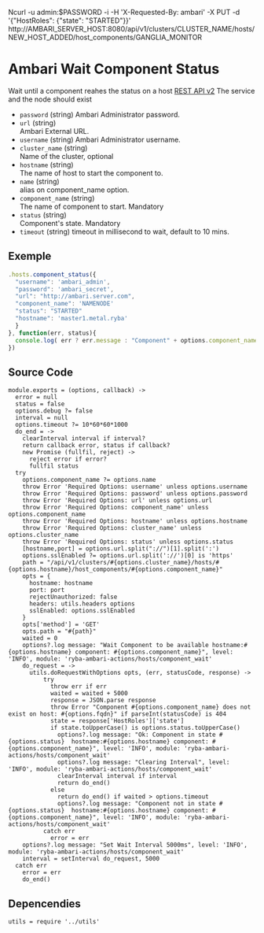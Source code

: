 Ncurl -u admin:$PASSWORD -i -H 'X-Requested-By: ambari' -X PUT -d '{"HostRoles": {"state": "STARTED"}}' http://AMBARI_SERVER_HOST:8080/api/v1/clusters/CLUSTER_NAME/hosts/NEW_HOST_ADDED/host_components/GANGLIA_MONITOR


# Ambari Wait Component Status

Wait until a component reahes the status on a host [REST API v2](https://github.com/apache/ambari/blob/trunk/ambari-server/docs/api/v1)
The service and the node should exist

* `password` (string)
  Ambari Administrator password.
* `url` (string)   
  Ambari External URL.
* `username` (string)
  Ambari Administrator username.
* `cluster_name` (string)   
  Name of the cluster, optional
* `hostname` (string)   
  The name of host to start the component to.
* `name` (string)   
  alias  on component_name option.
* `component_name` (string)   
  The name of component to start. Mandatory
* `status` (string)   
  Component's state. Mandatory
* `timeout` (string)
  timeout in millisecond to wait, default to 10 mins.

## Exemple

```js
.hosts.component_status({
  "username": 'ambari_admin',
  "password": 'ambari_secret',
  "url": "http://ambari.server.com",
  "component_name": 'NAMENODE'
  "status": "STARTED"
  "hostname": 'master1.metal.ryba'
  }
}, function(err, status){
  console.log( err ? err.message : "Component" + options.component_name + "Waited: " + status)
})
```

## Source Code

    module.exports = (options, callback) ->
      error = null
      status = false
      options.debug ?= false
      interval = null
      options.timeout ?= 10*60*60*1000
      do_end = ->
        clearInterval interval if interval?
        return callback error, status if callback?
        new Promise (fullfil, reject) ->
          reject error if error?
          fullfil status
      try
        options.component_name ?= options.name
        throw Error 'Required Options: username' unless options.username
        throw Error 'Required Options: password' unless options.password
        throw Error 'Required Options: url' unless options.url
        throw Error 'Required Options: component_name' unless options.component_name
        throw Error 'Required Options: hostname' unless options.hostname
        throw Error 'Required Options: cluster_name' unless options.cluster_name
        throw Error 'Required Options: status' unless options.status
        [hostname,port] = options.url.split("://")[1].split(':')
        options.sslEnabled ?= options.url.split('://')[0] is 'https'
        path = "/api/v1/clusters/#{options.cluster_name}/hosts/#{options.hostname}/host_components/#{options.component_name}"
        opts = {
          hostname: hostname
          port: port
          rejectUnauthorized: false
          headers: utils.headers options
          sslEnabled: options.sslEnabled
        }
        opts['method'] = 'GET'
        opts.path = "#{path}"
        waited = 0
        options?.log message: "Wait Component to be available hostname:#{options.hostname} component: #{options.component_name}", level: 'INFO', module: 'ryba-ambari-actions/hosts/component_wait'
        do_request = ->
          utils.doRequestWithOptions opts, (err, statusCode, response) ->
              try
                throw err if err
                waited = waited + 5000
                response = JSON.parse response
                throw Error "Component #{options.component_name} does not exist on host: #{options.fqdn}" if parseInt(statusCode) is 404
                state = response['HostRoles']['state']
                if state.toUpperCase() is options.status.toUpperCase()
                  options?.log message: "Ok: Component in state #{options.status}  hostname:#{options.hostname} component: #{options.component_name}", level: 'INFO', module: 'ryba-ambari-actions/hosts/component_wait'
                  options?.log message: "Clearing Interval", level: 'INFO', module: 'ryba-ambari-actions/hosts/component_wait'
                  clearInterval interval if interval
                  return do_end()
                else
                  return do_end() if waited > options.timeout
                  options?.log message: "Component not in state #{options.status}  hostname:#{options.hostname} component: #{options.component_name}", level: 'INFO', module: 'ryba-ambari-actions/hosts/component_wait'
              catch err
                error = err
        options?.log message: "Set Wait Interval 5000ms", level: 'INFO', module: 'ryba-ambari-actions/hosts/component_wait'
        interval = setInterval do_request, 5000
      catch err
        error = err
        do_end()

## Depencendies

    utils = require '../utils'
